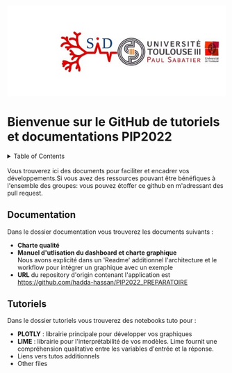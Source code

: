 <div align="center">
    <img src="IMAGES/UPSID2.jpg" alt="Logo" "height="500">
</div>

# Bienvenue sur le GitHub de tutoriels et documentations PIP2022

<!-- TABLE OF CONTENTS -->
<details>
  <summary>Table of Contents</summary>
  <ol>
    <li>
      <a href="#Documentation">Documentation</a>
    </li>
    <li>
      <a href="#Tutoriels">Tutoriels</a>
    </li>
</details>
<br/>
Vous trouverez ici des documents pour faciliter et encadrer vos développements.Si vous avez des ressources pouvant être bénéfiques à l'ensemble des groupes: vous pouvez étoffer ce github en m'adressant des pull request.

## Documentation 
Dans le dossier documentation vous trouverez les documents suivants :
* **Charte qualité**
* **Manuel d'utlisation du dashboard et charte graphique**<br/>
Nous avons explicité dans un 'Readme' additionnel l'architecture et le workflow pour intégrer un graphique avec un exemple
* **URL** du repository d'origin contenant l'application est  https://github.com/hadda-hassan/PIP2022_PREPARATOIRE
## Tutoriels
Dans le dossier tutoriels vous trouverez des notebooks tuto pour :
* **PLOTLY** : librairie principale pour développer vos graphiques
* **LIME** : librairie pour l'interprétabilité de vos modèles. Lime fournit une compréhension qualitative entre les variables d'entrée et la réponse.
* Liens vers tutos additionnels 
* Other files 